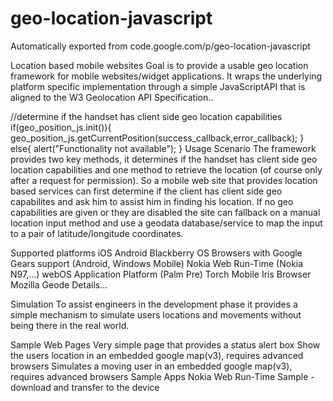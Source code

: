 # geo-location-javascript
Automatically exported from code.google.com/p/geo-location-javascript

Location based mobile websites
Goal is to provide a usable geo location framework for mobile websites/widget applications. It wraps the underlying platform specific implementation through a simple JavaScriptAPI that is aligned to the W3 Geolocation API Specification..

//determine if the handset has client side geo location capabilities
if(geo_position_js.init()){
   geo_position_js.getCurrentPosition(success_callback,error_callback);
}
else{
   alert("Functionality not available");
}
Usage Scenario
The framework provides two key methods, it determines if the handset has client side geo location capabilities and one method to retrieve the location (of course only after a request for permission). So a mobile web site that provides location based services can first determine if the client has client side geo capabilites and ask him to assist him in finding his location. If no geo capabilities are given or they are disabled the site can fallback on a manual location input method and use a geodata database/service to map the input to a pair of latitude/longitude coordinates.

Supported platforms
iOS
Android
Blackberry OS
Browsers with Google Gears support (Android, Windows Mobile)
Nokia Web Run-Time (Nokia N97,...)
webOS Application Platform (Palm Pre)
Torch Mobile Iris Browser
Mozilla Geode
Details...

Simulation
To assist engineers in the development phase it provides a simple mechanism to simulate users locations and movements without being there in the real world.

Sample Web Pages
Very simple page that provides a status alert box
Show the users location in an embedded google map(v3), requires advanced browsers
Simulates a moving user in an embedded google map(v3), requires advanced browsers
Sample Apps
Nokia Web Run-Time Sample - download and transfer to the device
